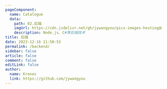 ```yaml
---
pageComponent:
  name: Catalogue
  data:
    path: 02.后端
    imgUrl: https://cdn.jsdelivr.net/gh/jywangyou/picx-images-hosting@master/logo/hd.2y91q4jiea00.webp
    description: Node.js、C#等后端技术
title: 后端
date: 2023-12-16 11:50:53
permalink: /backend/
sidebar: false
article: false
comment: false
editLink: false
author: 
  name: Kronos
  link: https://github.com/jywangyou
---
```

